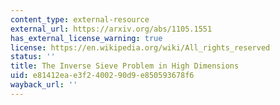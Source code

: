 ```yaml
---
content_type: external-resource
external_url: https://arxiv.org/abs/1105.1551
has_external_license_warning: true
license: https://en.wikipedia.org/wiki/All_rights_reserved
status: ''
title: The Inverse Sieve Problem in High Dimensions
uid: e81412ea-e3f2-4002-90d9-e850593678f6
wayback_url: ''
---
```

